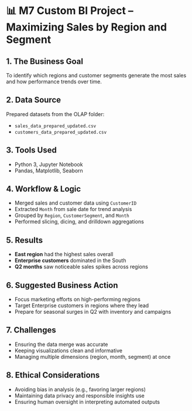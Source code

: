 # 📊 M7 Custom BI Project – Maximizing Sales by Region and Segment

## 1. The Business Goal  
To identify which regions and customer segments generate the most sales and how performance trends over time.

## 2. Data Source  
Prepared datasets from the OLAP folder:  
- `sales_data_prepared_updated.csv`  
- `customers_data_prepared_updated.csv`

## 3. Tools Used  
- Python 3, Jupyter Notebook  
- Pandas, Matplotlib, Seaborn  

## 4. Workflow & Logic  
- Merged sales and customer data using `CustomerID`  
- Extracted `Month` from sale date for trend analysis  
- Grouped by `Region`, `CustomerSegment`, and `Month`  
- Performed slicing, dicing, and drilldown aggregations  

## 5. Results  
- **East region** had the highest sales overall  
- **Enterprise customers** dominated in the South  
- **Q2 months** saw noticeable sales spikes across regions

## 6. Suggested Business Action  
- Focus marketing efforts on high-performing regions  
- Target Enterprise customers in regions where they lead  
- Prepare for seasonal surges in Q2 with inventory and campaigns

## 7. Challenges  
- Ensuring the data merge was accurate  
- Keeping visualizations clean and informative  
- Managing multiple dimensions (region, month, segment) at once

## 8. Ethical Considerations  
- Avoiding bias in analysis (e.g., favoring larger regions)  
- Maintaining data privacy and responsible insights use  
- Ensuring human oversight in interpreting automated outputs
